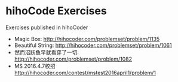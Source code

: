 # hihoCode Exercises

Exercises published in hihoCoder
* Magic Box: http://hihocoder.com/problemset/problem/1135
* Beautiful String: http://hihocoder.com/problemset/problem/1061
* 然而沼跃鱼早就看穿了一切: http://hihocoder.com/problemset/problem/1082
* MS 2016.4.7校招 http://hihocoder.com/contest/mstest2016april1/problem/1
